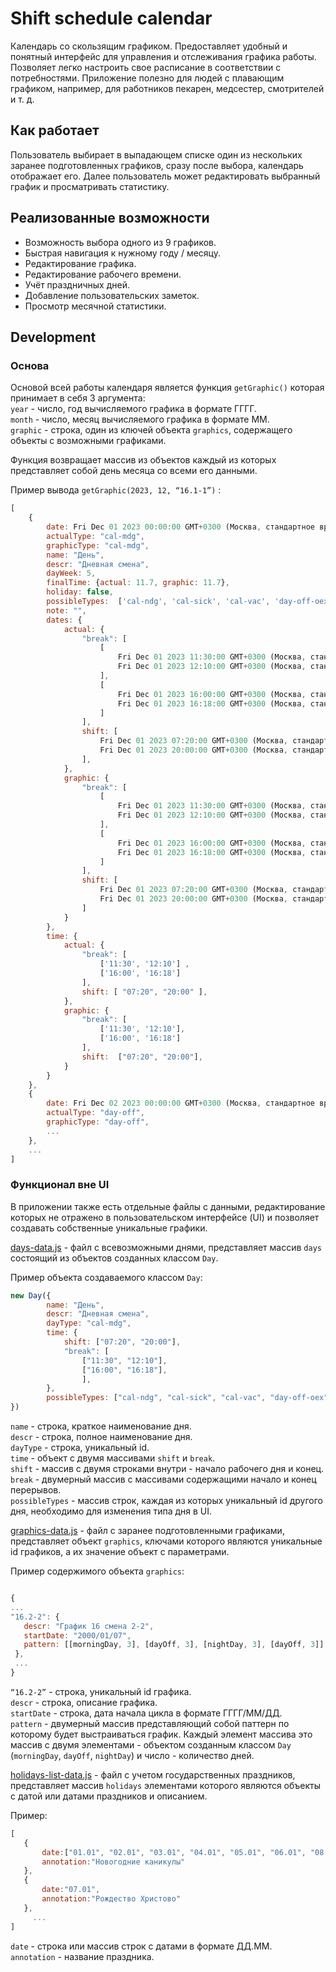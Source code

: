 # Shift schedule calendar
Календарь со скользящим графиком. Предоставляет удобный и понятный интерфейс для управления и отслеживания графика работы. Позволяет легко настроить свое расписание в соответствии с потребностями. Приложение полезно для людей с плавающим графиком, например, для работников пекарен, медсестер, смотрителей и т. д.
## Как работает
Пользователь выбирает в выпадающем списке один из нескольких заранее подготовленных графиков, сразу после выбора, календарь отображает его. Далее пользователь может редактировать выбранный график и просматривать статистику.
## Реализованные возможности
- Возможность выбора одного из 9 графиков.
- Быстрая навигация к нужному году / месяцу.
- Редактирование графика.
- Редактирование рабочего времени.
- Учёт праздничных дней.
- Добавление пользовательских заметок.
- Просмотр месячной статистики.

## Development
### Основа
Основой всей работы календаря является функция  ```getGraphic()``` которая принимает в себя 3 аргумента:  
```year``` - число, год вычисляемого графика в формате ГГГГ.  
```month``` - число, месяц вычисляемого графика в формате ММ.  
```graphic``` - строка, один из ключей объекта ```graphics```, содержащего объекты с возможными графиками.  

Функция возвращает массив из объектов каждый из которых представляет собой день месяца со всеми его данными.

Пример вывода ```getGraphic(2023, 12, “16.1-1”)``` :
```javascript
[
	{
		date: Fri Dec 01 2023 00:00:00 GMT+0300 (Москва, стандартное время){},
		actualType: "cal-mdg",
		graphicType: "cal-mdg",
		name: "День",
		descr: "Дневная смена",
		dayWeek: 5,
		finalTime: {actual: 11.7, graphic: 11.7},
		holiday: false,
		possibleTypes:  ['cal-ndg', 'cal-sick', 'cal-vac', 'day-off-oex'],
		note: "",
		dates: {
			actual:	{
				"break": [
					[
						Fri Dec 01 2023 11:30:00 GMT+0300 (Москва, стандартное время){},
						Fri Dec 01 2023 12:10:00 GMT+0300 (Москва, стандартное время){},
					],
					[
						Fri Dec 01 2023 16:00:00 GMT+0300 (Москва, стандартное время){},
						Fri Dec 01 2023 16:18:00 GMT+0300 (Москва, стандартное время){},
					]
				],
				shift: [
					Fri Dec 01 2023 07:20:00 GMT+0300 (Москва, стандартное время){},
					Fri Dec 01 2023 20:00:00 GMT+0300 (Москва, стандартное время){},
				],
			},
			graphic: {
				"break": [
					[
						Fri Dec 01 2023 11:30:00 GMT+0300 (Москва, стандартное время){},
						Fri Dec 01 2023 12:10:00 GMT+0300 (Москва, стандартное время){},
					],
					[
						Fri Dec 01 2023 16:00:00 GMT+0300 (Москва, стандартное время){},
						Fri Dec 01 2023 16:18:00 GMT+0300 (Москва, стандартное время){},
					]
				],
				shift: [
					Fri Dec 01 2023 07:20:00 GMT+0300 (Москва, стандартное время){},
					Fri Dec 01 2023 20:00:00 GMT+0300 (Москва, стандартное время){},
				]
			}
		},
		time: {
			actual: {
				"break": [
					['11:30', '12:10'] ,
					['16:00', '16:18'] 
				],
				shift: [ "07:20", "20:00" ],
			},
			graphic: {
				"break": [
					['11:30', '12:10'],
					['16:00', '16:18']
				],
				shift:  ["07:20", "20:00"],
			}
		}
	},
	{
		date: Fri Dec 02 2023 00:00:00 GMT+0300 (Москва, стандартное время){},
		actualType: "day-off",
		graphicType: "day-off",
		...
	},
	...
]
```
### Функционал вне UI
В приложении также есть отдельные файлы с данными, редактирование которых не отражено в пользовательском интерфейсе (UI) и позволяет создавать собственные уникальные графики.

<a href="https://github.com/IuriiNikitin/Shift-schedule-calendar/blob/main/data/days-data.js" target="_blank">days-data.js</a> - файл с всевозможными днями, представляет массив  ```days``` состоящий из объектов созданных классом ```Day```.

Пример объекта создаваемого классом ```Day```:
```javascript
new Day({
		name: "День",
		descr: "Дневная смена",
		dayType: "cal-mdg",
		time: {
			shift: ["07:20", "20:00"],
			"break": [
				["11:30", "12:10"],
				["16:00", "16:18"],
				],
		},
		possibleTypes: ["cal-ndg", "cal-sick", "cal-vac", "day-off-oex"],
})
```

```name``` - строка, краткое наименование дня.  
```descr``` - строка, полное наименование дня.  
```dayType``` - строка, уникальный id.  
```time``` - объект с двумя массивами ```shift``` и ```break```.  
```shift``` - массив с двумя строками внутри - начало рабочего дня и конец.  
```break``` - двумерный массив с массивами содержащими начало и конец перерывов.  
```possibleTypes``` - массив строк, каждая из которых уникальный id другого дня, необходимо для изменения типа дня в UI.  

<a href="https://github.com/IuriiNikitin/Shift-schedule-calendar/blob/main/data/graphics-data.js" target="_blank">graphics-data.js</a> - файл с заранее подготовленными графиками, представляет объект ```graphics```, ключами которого являются уникальные id графиков, а их значение объект с параметрами.

Пример содержимого объекта ```graphics```:
```javascript

{
...	
"16.2-2": {
   descr: "График 16 смена 2-2",
   startDate: "2000/01/07",
   pattern: [[morningDay, 3], [dayOff, 3], [nightDay, 3], [dayOff, 3]],
 },
 ...
}
```
```“16.2-2”``` - строка,  уникальный id графика.  
```descr``` - строка, описание графика.  
```startDate``` - строка, дата начала цикла в формате ГГГГ/ММ/ДД.  
```pattern``` - двумерный массив представляющий собой паттерн по которому будет выстраиваться график. Каждый элемент массива это массив с двумя элементами - объектом созданным классом ```Day```     (```morningDay```, ```dayOff```, ```nightDay```) и число - количество дней.  

<a href="https://github.com/IuriiNikitin/Shift-schedule-calendar/blob/main/data/holidays-list-data.js" target="_blank">holidays-list-data.js</a> - файл с учетом государственных праздников, представляет массив ```holidays```
элементами которого являются объекты с датой или датами праздников и описанием.

Пример:
```javascript
[
   {
       date:["01.01", "02.01", "03.01", "04.01", "05.01", "06.01", "08.01"],
       annotation:"Новогодние каникулы"
   },
   {
       date:"07.01",
       annotation:"Рождество Христово"
   },
	 ...
]
```
```date``` - строка или массив строк с датами в формате ДД.ММ.  
```annotation``` - название праздника.  
